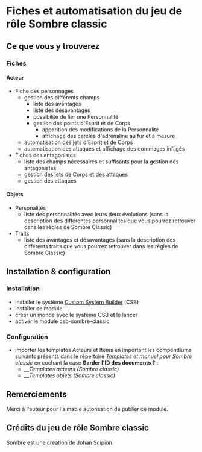 # Fiches et automatisation du jeu de rôle Sombre classic

## Ce que vous y trouverez

### Fiches

#### Acteur

* Fiche des personnages
   * gestion des différents champs 
      * liste des avantages
      * liste des désavantages
      * possibilité de lier une Personnalité
      * gestion des points d'Esprit et de Corps
         * apparition des modifications de la Personnalité
         * affichage des cercles d'adrénaline au fur et à mesure
   * automatisation des jets d'Esprit et de Corps
   * automatisation des attaques et affichage des dommages infligés
* Fiches des antagonistes
   * liste des champs nécessaires et suffisants pour la gestion des antagonistes
   * gestion des jets de Corps et des attaques
   * gestion des attaques

#### Objets

* Personalités
   * liste des personnalités avec leurs deux évolutions (sans la description des différentes personnalités que vous pourrez retrouver dans les règles de Sombre Classic)
* Traits
   * liste des avantages et désavantages (sans la description des différents traits que vous pourrez retrouver dans les règles de Sombre Classic)

## Installation & configuration

### Installation

* installer le système [Custom System Builder](https://gitlab.com/custom-system-builder/custom-system-builder) (CSB)
* installer ce module
* créer un monde avec le système CSB et le lancer
* activer le module csb-sombre-classic

### Configuration

* importer les templates Acteurs et Items en important les compendiums suivants présents dans le répertoire _Templates et manuel pour Sombre classic_ en cochant la case **Garder l'ID des documents ?** :
   * ___Templates acteurs (Sombre classic)_
   * ___Templates objets (Sombre classic)_ 

## Remerciements

Merci à l'auteur pour l'aimable autorisation de publier ce module.

## Crédits du jeu de rôle Sombre classic

Sombre est une création de Johan Scipion.

